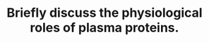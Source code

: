 ---
title: "Briefly discuss the physiological roles of plasma proteins."
entityType: SAQ
exam: PEX
college: ANZCA
year: 2005
sitting: B
question: 12
passRate: 29
EC_expectedDomains:
- "To pass, a candidate needed to define and classify the plasma proteins and indicate the amount of each that is present. A listing of such roles of plasma proteins as contributing to oncotic pressure, buffering, coagulation, immunity, transport and drug binding were all awarded with marks with additional marks being awarded for some statement as to the component(s) of the plasma proteins that perform each of these roles."
EC_extraCredit:
- "Extra marks were awarded to those candidates who recognized the implications of starvation and a reduction in plasma protein concentration for whatever reason. The fact that the plasma proteins exist in equilibrium with the tissue proteins as an exchangeable pool was mentioned infrequently."
EC_errorsCommon:
- "Two common mistakes amongst candidates were, believing that haemoglobin is a plasma protein and that all plasma proteins are manufactured in the liver. The most frequent reason for not obtaining a pass mark was the inclusion of only two or three roles for the plasma proteins. When answers were accompanied by long discussions of each of the stated roles, little additional credit was attracted."
---